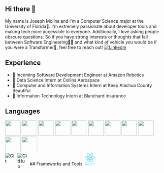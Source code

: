 ## Hi there 👋

My name is Joseph Molina and I'm a Computer Science major at the University of Florida🐊. I'm extremely passionate about developer tools and making tech more accessible to everyone. 
Additionally, I love asking people obscure questions. So if you have strong interests or thoughts that fall between Software Engineering👨‍💻 and what kind of vehicle you would be if you were a Transformer🚙, feel free to reach out!
[![LinkedIn](https://img.shields.io/badge/-LinkedIn-blue?style=for-the-badge&logo=LinkedIn&logoColor=white)](https://www.linkedin.com/in/josephmolina256)

## Experience
- 🤖 Incoming Software Development Engineer at Amazon Robotics
- 🚀 Data Science Intern at Collins Aerospace
- 🌳 Computer and Information Systems Intern at Keep Alachua County Beautiful
- 🏡 Information Technology Intern at Blanchard Insurance
## Languages
<div flex=row>
<img src="https://cdn.jsdelivr.net/gh/devicons/devicon@latest/icons/python/python-original.svg" height=50 width=50 />
<img src="https://cdn.jsdelivr.net/gh/devicons/devicon@latest/icons/cplusplus/cplusplus-original.svg" height=50 width=50 />
<img src="https://cdn.jsdelivr.net/gh/devicons/devicon@latest/icons/javascript/javascript-original.svg" height=50 width=50 />
<img src="https://cdn.jsdelivr.net/gh/devicons/devicon@latest/icons/typescript/typescript-original.svg" height=50 width=50 />
<img src="https://cdn.jsdelivr.net/gh/devicons/devicon@latest/icons/csharp/csharp-original.svg" height=50 width=50 />
<img src="https://cdn.jsdelivr.net/gh/devicons/devicon@latest/icons/java/java-original.svg" height=50 width=50 />
<img src="https://cdn.jsdelivr.net/gh/devicons/devicon@latest/icons/r/r-original.svg" height=50 width=50 />
<img src="https://cdn.jsdelivr.net/gh/devicons/devicon@latest/icons/matlab/matlab-original.svg" height=50 width=50 />
<img src="https://cdn.jsdelivr.net/gh/devicons/devicon@latest/icons/html5/html5-original.svg" height=50 width=50 />
<img src="https://cdn.jsdelivr.net/gh/devicons/devicon@latest/icons/css3/css3-original.svg" height=50 width=50 />
<img src="https://cdn.jsdelivr.net/gh/devicons/devicon@latest/icons/latex/latex-original.svg" height=50 width=50 />
</div>
## Frameworks and Tools
<img align="left" alt="Git" width="30px" style="padding-right:10px;" src="https://cdn.jsdelivr.net/gh/devicons/devicon/icons/git/git-original.svg" />
<img align="left" alt="GitHub" width="30px" style="padding-right:10px;" src="https://github.githubassets.com/assets/GitHub-Mark-ea2971cee799.png" /><a href="https://reactjs.org/" target="_blank" rel="noreferrer"> <img src="https://raw.githubusercontent.com/devicons/devicon/master/icons/react/react-original-wordmark.svg" alt="react" width="40" height="40"/> </a>  </p>
<br><br>
